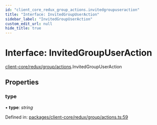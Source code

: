 ```yaml
---
id: "client_core_redux_group_actions.invitedgroupuseraction"
title: "Interface: InvitedGroupUserAction"
sidebar_label: "InvitedGroupUserAction"
custom_edit_url: null
hide_title: true
---
```


# Interface: InvitedGroupUserAction

[client-core/redux/group/actions](../modules/client_core_redux_group_actions.md).InvitedGroupUserAction

## Properties

### type

• **type**: *string*

Defined in: [packages/client-core/redux/group/actions.ts:59](https://github.com/xr3ngine/xr3ngine/blob/5a0f83ed8/packages/client-core/redux/group/actions.ts#L59)
